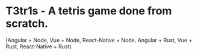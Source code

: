 # T3tr1s - A tetris game done from scratch.

 (Angular + Node, Vue + Node, React-Native + Node, Angular + Rust, Vue + Rust, React-Native + Rust)
